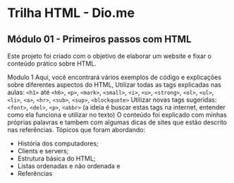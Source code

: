 # Trilha HTML - Dio.me
## Módulo 01 - Primeiros passos com HTML

Este projeto foi criado com o objetivo de elaborar um website e fixar o conteúdo prático sobre HTML.

Modulo 1
Aqui, você encontrará vários exemplos de código e explicações sobre diferentes aspectos do HTML,
Utilizar todas as tags explicadas nas aulas: `<h1>` até `<h6>`, `<p>`, `<mark>`, `<small>`, `<i>`, `<u>`, `<strong>`, `<ol>`, `<ul>`, `<li>`, `<a>`, `<hr>`, `<sub>`, `<sup>`, `<blockquote>`
Utilizar novas tags sugeridas: `<font>`, `<del>`, `<p>`, `<abbr>` (a ideia é buscar estas tags na internet, entender como ela funciona e utilizar no texto)
O conteúdo foi explicado com minhas próprias palavras e tambem com algumas dicas de sites que estão descrito nas referências.
Tópicos que foram abordando:
- História dos computadores;
- Clients e servers;
- Estrutura básica do HTML;
- Listas ordenadas e não ordenada e
- Referências



